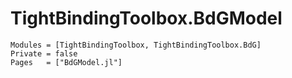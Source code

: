 # TightBindingToolbox.BdGModel

```@autodocs
Modules = [TightBindingToolbox, TightBindingToolbox.BdG]
Private = false
Pages   = ["BdGModel.jl"]
```